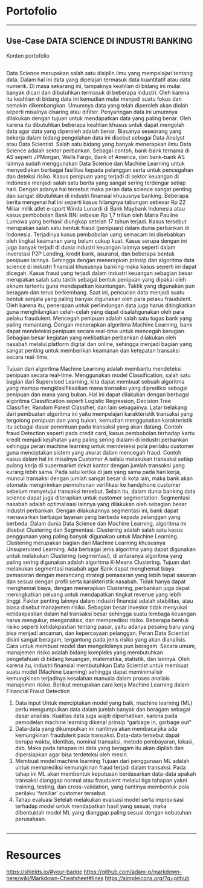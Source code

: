 # Portofolio
---
## Use-Case DATA SCIENCE DI INDUSTRI BANKING ##
Konten portofolio
## 
Data Science merupakan salah satu disiplin ilmu yang mempelajari tentang data. Dalam hal ini data yang dipelajari termasuk data kuantitatif atau data numerik. Di masa sekarang ini, tampaknya keahlian di bidang ini mulai banyak dicari dan dibutuhkan termasuk di beberapa industri. Oleh karena itu keahlian di bidang data ini kemudian mulai menjadi suatu fokus dan semakin dikembangkan. Umumnya data yang telah diperoleh akan diolah seperti misalnya disaring atau difilter. Penyaringan data ini umumnya dilakukan dengan tujuan untuk mendapatkan data yang paling benar. Oleh karena itu dibutuhkan beberapa keahlian khusus untuk dapat mengolah data agar data yang diperoleh adalah benar. Biasanya seseorang yang bekerja dalam bidang pengolahan data ini disebut sebagai Data Analyst atau Data Scientist.
Salah satu bidang yang banyak menerapkan ilmu Data Science adalah sektor perbankan. Sebagai contoh, bank-bank ternama di AS seperti JPMorgan, Wells Fargo, Bank of America, dan bank-bank AS lainnya sudah menggunakan Data Science dan Machine Learning untuk menyediakan berbagai fasilitas kepada pelanggan serta untuk pencegahan dan deteksi risiko. 
Kasus penipuan yang terjadi di sektor keuangan di Indonesia menjadi salah satu berita yang sangat sering terdengar setiap hari. Dengan adanya hal tersebut maka peran data science sangat penting dan sangat dibutuhkan di industri finansial khususnya banking. Beberapa berita mengenai hal ini seperti kasus hilangnya tabungan sebesar Rp 22 Miliar milik atlet e-sport Winda Lunardi di Bank Maybank Indonesia atau kasus pembobolan Bank BNI sebesar Rp 1,7 triliun oleh Maria Pauline Lumowa yang berhasil diungkap setelah 17 tahun terjadi.
Kasus tersebut merupakan salah satu bentuk fraud (penipuan) dalam dunia perbankan di Indonesia. Terjadinya kasus pembobolan uang semacam ini disebabkan oleh tingkat keamanan yang belum cukup kuat. Kasus serupa dengan ini juga banyak terjadi di dunia industri keuangan lainnya seperti dalam inverstasi P2P Lending, kredit bank, asuransi, dan beberapa bentuk penipuan lainnya. Sehingga dengan menerapkan prinsip dan algoritma data science di industri finansial khususnya banking maka kasus seperti ini dapat dicegah.
Kasus fraud yang terjadi dalam industri keuangan sebagian besar merupakan salah satu taktik sebagai bentuk penipuan yang dipakai oleh oknum tertentu guna mendapatkan keuntungan. Taktik yang digunakan pun beragam dan terus berkembang. Saat ini, pencurian data menjadi suatu bentuk senjata yang paling banyak digunakan oleh para pelaku fraudulent. Oleh karena itu, penerapan untuk perlindungan data juga harus ditingkatkan guna menghilangkan celah-celah yang dapat disalahgunakan oleh para pelaku fraudulent.
Mencegah penipuan adalah salah satu tugas bank yang paling menantang. Dengan menerapkan algoritma Machine Learning, bank dapat mendeteksi penipuan secara real-time untuk mencegah kerugian. Sebagian besar kegiatan yang melibatkan perbankan dilakukan oleh nasabah melalui platform digital dan online, sehingga menjadi bagian yang sangat penting untuk memberikan keamanan dan ketepatan transaksi secara real-time.

Tujuan dari algoritma Machine Learning adalah membantu mendeteksi penipuan secara real-time. Menggunakan model Classification, salah satu bagian dari Supervised Learning, kita dapat membuat sebuah algoritma yang mampu mengklasifikasikan mana transaksi yang diprediksi sebagai penipuan dan mana yang bukan. Hal ini dapat dilakukan dengan berbagai algoritma Classification seperti Logistic Regression, Decision Tree Classifier, Random Forest Classifier, dan lain sebagainya. Latar belakang dari pembuatan algoritma ini yaitu mempelajari karakteristik transaksi yang tergolong penipuan dan yang bukan, kemudian menggunakan karakteristik itu sebagai dasar penentuan pada transaksi yang akan datang.
Contoh fraud Detection seperti pada credit card, kasus pembobolan terhadap kartu kredit menjadi kejahatan yang paling sering dialami di industri perbankan sehingga peran machine learning untuk mendeteksi pola perilaku customer guna menciptakan sistem yang akurat dalam mencegah fraud. Contoh kasus dalam hal ini misalnya Customer A selalu melakukan transaksi setiap pulang kerja di supermarket dekat kantor dengan jumlah transaksi yang kurang lebih sama. Pada satu ketika di jam yang sama pada hari kerja, muncul transaksi dengan jumlah sangat besar di kota lain, maka bank akan otomatis mengirimkan permohonan verifikasi ke handphone customer sebelum menyetujui transaksi tersebut.
Selain itu, dalam dunia banking data science dapat juga diterapkan untuk customer segmentation. Segmentasi nasabah adalah optimalisasi lainnya yang dilakukan oleh sebagian besar industri perbankan. Dengan dilakukannya segmentasi ini, bank dapat menawarkan berbagai layanan yang berbeda kepada pelanggan yang berbeda. Dalam dunia Data Science dan Machine Learning, algoritma ini disebut Clustering dan Segmentasi. Clustering adalah salah satu kasus penggunaan yang paling banyak digunakan untuk Machine Learning. Clustering merupakan bagian dari Machine Learning khususnya Unsupervised Learning. Ada berbagai jenis algoritma yang dapat digunakan untuk melakukan Clustering (segmentasi), di antaranya algoritma yang paling sering digunakan adalah algoritma K-Means Clustering.
Tujuan dari melakukan segmentasi nasabah agar Bank dapat menghemat biaya pemasaran dengan merancang strategi pemasaran yang lebih tepat sasaran dan sesuai dengan profil serta karakteristik nasabah. Tidak hanya dapat menghemat biaya, dengan menerapkan Clustering, perbankan juga dapat meningkatkan peluang untuk mendapatkan tingkat revenue yang lebih tinggi.
Faktor penting lainnya dalam industri financial adalah stabilitas, atau biasa disebut manajemen risiko. Sebagian besar investor tidak menyukai ketidakpastian dalam hal transaksi besar sehingga suatu lembaga keuangan harus mengukur, menganalisis, dan memprediksi risiko. Beberapa bentuk risiko seperti ketidakpastian tentang pasar, yaitu adanya pesaing baru yang bisa menjadi ancaman, dan kepercayaan pelanggan. Peran Data Scientist disini sangat beragam, tergantung pada jenis risiko yang akan dianalisis. Cara untuk membuat model dan mengelolanya pun beragam. Secara umum, manajemen risiko adalah bidang kompleks yang membutuhkan pengetahuan di bidang keuangan, matematika, statistik, dan lainnya. Oleh karena itu, industri finansial membutuhkan Data Scientist untuk membuat suatu model (Machine Learning) sehingga dapat meminimalisir kemungkinan terjadinya kesalahan manusia dalam proses analisis manajemen risiko.
Berikut merupakan cara kerja Machine Learning dalam Financial Fraud Detection
1.	Data input
Untuk menciptakan model yang baik, machine learning (ML) perlu mengumpulkan data dalam jumlah banyak dan beragam sebagai dasar analisis. Kualitas data juga wajib diperhatikan, karena pada pemodelan machine learning dikenal prinsip “garbage in, garbage out” 
2.	Data-data yang dikumpulkan ini nantinya akan membaca jika ada kemungkinan fraudulent pada transaksi. Data-data tersebut dapat berupa waktu, identitas, nominal transaksi, metode pembayaran, lokasi, dsb. Maka pada tahapan ini data yang beragam itu akan dipilah dan dipersiapkan agar bisa terdeteksi oleh mesin. 
3.	Membuat model machine learning
Tujuan dari penggunaan ML adalah untuk memprediksi kemungkinan fraud terjadi dalam transaksi. Pada tahap ini ML akan membentuk keputusan berdasarkan data-data apakah transaksi dianggap normal atau fraudulent melalui tiga tahapan yakni training, testing, dan cross-validation, yang nantinya membentuk pola perilaku ‘familiar’ customer tersebut.
4.	Tahap evaluasi
Setelah melakukan evaluasi model serta improvisasi terhadap model untuk mendapatkan hasil yang sesuai, maka dibentuklah model ML yang dianggap paling sesuai dengan kebutuhan perusahaan.
##

---
# Resources
https://shields.io/#your-badge 
https://github.com/adam-p/markdown-here/wiki/Markdown-Cheatsheet#lines 
https://simpleicons.org/?q=github